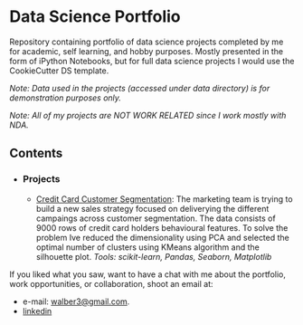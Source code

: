 # Data Science Portfolio

Repository containing portfolio of data science projects completed by me for academic, self learning, and hobby purposes. 
Mostly presented in the form of iPython Notebooks, but for full data science projects I would use the CookieCutter DS template.



_Note: Data used in the projects (accessed under data directory) is for demonstration purposes only._

_Note: All of my projects are NOT WORK RELATED since I work mostly with NDA._

## Contents

- ### Projects 

    - [Credit Card Customer Segmentation](https://github.com/wmoreiraa/Portfolio/blob/master/cc_customersegment.ipynb): The marketing team is trying to build a new sales strategy 
focused on deliverying the different campaings across customer segmentation. The data consists of 9000 rows of credit card holders behavioural features. To solve the problem Ive reduced the dimensionality using PCA and selected the optimal number of clusters using KMeans algorithm and the silhouette plot.
_Tools: scikit-learn, Pandas, Seaborn, Matplotlib_ 


    

If you liked what you saw, want to have a chat with me about the portfolio, work opportunities, or collaboration, shoot an email at:
- e-mail: walber3@gmail.com. 
- [linkedin](https://www.linkedin.com/in/walbermoreira/)
